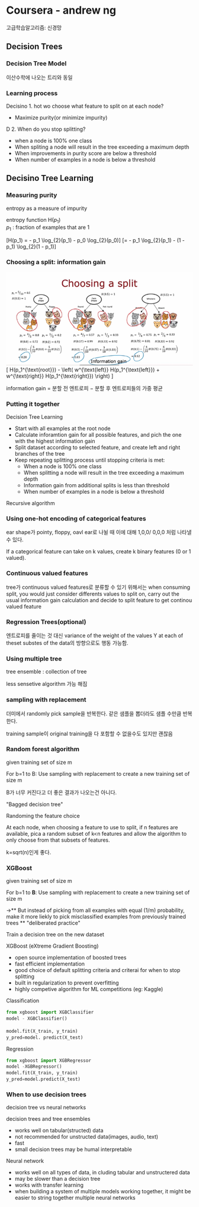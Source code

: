 # Coursera - andrew ng
고급학습알고리즘: 신경망

## Decision Trees
### Decision Tree Model
이산수학에 나오는 트리와 동일

### Learning process

Decisino 1. hot wo choose what feature to split on  at each node?
- Maximize purity(or minimize impurity)

D 2. When do you stop splitting?
- when a node is 100% one class
- When spliting a node will result in the tree exceeding a maximum depth
- When improvements in purity score are below a threshold
- When number of examples in a node is below a threshold

## Decisino Tree Learning
### Measuring purity

entropy as a measure of impurity

entropy function H($p_1$)  
$p_1$ : fraction of examples that are 1

\[H(p_1) = - p_1 \log_{2}(p_1) - p_0 \log_{2}(p_0)\]
\[= - p_1 \log_{2}(p_1) - (1 - p_1) \log_{2}(1 - p_1)\]

### Choosing a split: information gain

![](./image/image22.png)
\[
H(p_1^{\text{root}}) - \left( w^{\text{left}} H(p_1^{\text{left}}) + w^{\text{right}} H(p_1^{\text{right}}) \right)
\]

information gain = 분할 전 엔트로피 − 분할 후 엔트로피들의 가중 평균
### Putting it together
Decision Tree Learning
- Start with all examples at the root node 
- Calculate inforamtion gain for all possible features, and pich the one with the highest information gain
- Split dataset according to selected feature, and create left and right branches of the tree
- Keep repeating splitting process until stopping criteria is met:
    - When a node is 100% one class
    - When splitting a node will result in the tree exceeding a maximum depth
    - Information gain from additional splits is less than threshold
    - When number of examples in a node is below a threshold

Recursive algorithm

### Using one-hot encoding of categorical features
ear shape가 pointy, floppy, oavl ear로 나뉠 때 이에 대해 1,0,0/ 0,0,0 처럼 나타낼 수 있다.

If a categorical feature can take on k values, create k binary features (0 or 1 valued).

### Continuous valued features
tree가 continuous valued features로 분류할 수 있기 위해서는
when consuming split, you would just consider differents values to split on,
carry out the usual information gain calculation and decide to split
feature to get continou valued feature

### Regression Trees(optional)
엔트로피를 줄이는 것 대신 variance of the weight of the values Y at each of theset substes of the data의 방향으로도 행동 가능함.

### Using multiple tree
tree ensemble : collection of tree

less sensetive algorithm 가능 해짐

### sampling with replacement
더미에서 randomly pick sample을 반복한다. 같은 샘플을 뽑더라도 샘플 수만큼 반복한다. 

training sample이 original training을 다 포함할 수 없을수도 있지만 괜찮음

### Random forest algorithm
given training set of size m

For b=1 to B: Use sampling with replacement to create a new training set of size m

B가 너무 커진다고 더 좋은 결과가 나오는건 아니다. 

"Bagged decision tree"

Randoming the feature choice

At each node, when choosing a feature to use to split, 
if n features are available, pica a random subset of k<n features
and allow the algorithm to only choose from that subsets of features.

k=sqrt(n)인게 좋다.

### XGBoost
given training set of size m

For b=1 to **B**: Use sampling with replacement to create a new training set of size m

->** But instead of picking from all examples with equal (1/m) probability, make it more liekly to pick misclassified examples from previously trained trees ** "deliberated practice"

Train a decision tree on the new dataset

XGBoost (eXtreme Gradient Boosting)
- open source implementation of boosted trees
- fast efficient implementation
- good choice of default splitting criteria and criterai for when to stop splitting
- built in regularization to prevent overfitting
- highly competive algorithm for ML competitions (eg: Kaggle)

Classification
```python
from xgboost import XGBClassifier
model - XGBClassifier()

model.fit(X_train, y_train)
y_pred=model. predict(X_test)
```

Regression
```python
from xgboost import XGBRegressor
model -XGBRegressor()
model.fit(X_train, y_train)
y_pred=model.predict(X_test)
```

### When to use decision trees
decision tree vs neural networks

decision trees and tree ensembles
- works well on tabular(structed) data
- not recommended for unstructed data(images, audio, text)
- fast
- small decision trees may be humal interpretable

Neural network
- works well on all types of data, in cluding tabular and unstructered data
- may be slower than a decision tree
- works with transfer learning
- when building a system of multiple models working together, it might be easier to string together multiple neural networks


